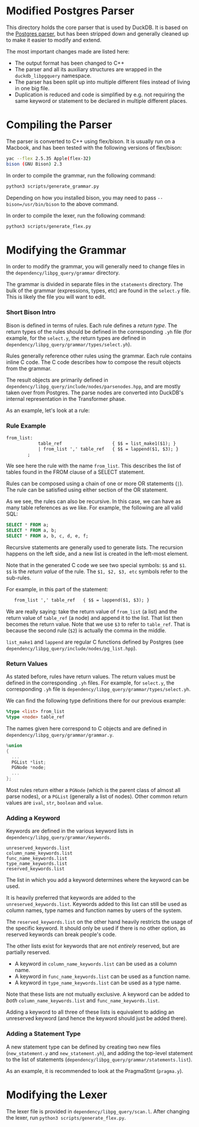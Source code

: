 # Modified Postgres Parser

This directory holds the core parser that is used by DuckDB. It is based on the [Postgres parser](https://github.com/pganalyze/libpg_query), but has been stripped down and generally cleaned up to make it easier to modify and extend.

The most important changes made are listed here:
* The output format has been changed to C++
* The parser and all its auxiliary structures are wrapped in the `duckdb_libpgquery` namespace.
* The parser has been split up into multiple different files instead of living in one big file.
* Duplication is reduced and code is simplified by e.g. not requiring the same keyword or statement to be declared in multiple different places. 

# Compiling the Parser
The parser is converted to C++ using flex/bison. It is usually run on a Macbook, and has been tested with the following versions of flex/bison:

```bash
yac --flex 2.5.35 Apple(flex-32)
bison (GNU Bison) 2.3
```

In order to compile the grammar, run the following command:

```bash
python3 scripts/generate_grammar.py
```
Depending on how you installed bison, you may need to pass `--bison=/usr/bin/bison` to the above command.

In order to compile the lexer, run the following command:

```bash
python3 scripts/generate_flex.py
```

# Modifying the Grammar
In order to modify the grammar, you will generally need to change files in the `dependency/libpg_query/grammar` directory.

The grammar is divided in separate files in the `statements` directory. The bulk of the grammar (expressions, types, etc) are found in the `select.y` file. This is likely the file you will want to edit.

### Short Bison Intro
Bison is defined in terms of rules. Each rule defines a *return type*. The return types of the rules should be defined in the corresponding `.yh` file (for example, for the `select.y`, the return types are defined in `dependency/libpg_query/grammar/types/select.yh`).

Rules generally reference other rules using the grammar. Each rule contains inline C code. The C code describes how to compose the result objects from the grammar.

The result objects are primarily defined in `dependency/libpg_query/include/nodes/parsenodes.hpp`, and are mostly taken over from Postgres. The parse nodes are converted into DuckDB's internal representation in the Transformer phase. 

As an example, let's look at a rule:

### Rule Example
```yacc
from_list:
            table_ref                   { $$ = list_make1($1); }
            | from_list ',' table_ref   { $$ = lappend($1, $3); }
        ;
```

We see here the rule with the name `from_list`. This describes the list of tables found in the FROM clause of a SELECT statement. 

Rules can be composed using a chain of one or more OR statements (`|`). The rule can be satisfied using either section of the OR statement.

As we see, the rules can also be recursive. In this case, we can have as many table references as we like. For example, the following are all valid SQL:

```sql
SELECT * FROM a;
SELECT * FROM a, b;
SELECT * FROM a, b, c, d, e, f;
```

Recursive statements are generally used to generate lists. The recursion happens on the left side, and a new list is created in the left-most element.

Note that in the generated C code we see two special symbols: `$$` and `$1`. `$$` is the *return value* of the rule. The `$1, $2, $3, etc` symbols refer to the sub-rules.

For example, in this part of the statement:
```yacc
   from_list ',' table_ref   { $$ = lappend($1, $3); }
```
We are really saying: take the return value of `from_list` (a list) and the return value of `table_ref` (a node) and append it to the list. That list then becomes the return value. Note that we use `$3` to refer to `table_ref`. That is because the second rule (`$2`)  is actually the comma in the middle.

`list_make1` and `lappend` are regular C functions defined by Postgres (see `dependency/libpg_query/include/nodes/pg_list.hpp`).

### Return Values
As stated before, rules have return values. The return values must be defined in the corresponding `.yh` files. For example, for `select.y`, the corresponding `.yh` file is `dependency/libpg_query/grammar/types/select.yh`. 

We can find the following type definitions there for our previous example:

```yacc
%type <list> from_list
%type <node> table_ref
```

The names given here correspond to C objects and are defined in `dependency/libpg_query/grammar/grammar.y`.
```c
%union
{
  ...
  PGList *list;
  PGNode *node;
  ...
};
```

Most rules return either a `PGNode` (which is the parent class of almost all parse nodes), or a `PGList` (generally a list of nodes). Other common return values are `ival`, `str`, `boolean` and `value`.

### Adding a Keyword
Keywords are defined in the various keyword lists in `dependency/libpg_query/grammar/keywords`.

```
unreserved_keywords.list
column_name_keywords.list
func_name_keywords.list
type_name_keywords.list
reserved_keywords.list
```

The list in which you add a keyword determines where the keyword can be used.

It is heavily preferred that keywords are added to the `unreserved_keywords.list`. Keywords added to this list can still be used as column names, type names and function names by users of the system.

The `reserved_keywords.list` on the other hand heavily restricts the usage of the specific keyword. It should only be used if there is no other option, as reserved keywords can break people's code.

The other lists exist for keywords that are not *entirely* reserved, but are partially reserved. 
* A keyword in `column_name_keywords.list` can be used as a column name.
* A keyword in `func_name_keywords.list` can be used as a function name.
* A keyword in `type_name_keywords.list` can be used as a type name.

Note that these lists are not mutually exclusive. A keyword can be added to *both* `column_name_keywords.list` and `func_name_keywords.list`.

Adding a keyword to all three of these lists is equivalent to adding an unreserved keyword (and hence the keyword should just be added there).

### Adding a Statement Type
A new statement type can be defined by creating two new files (`new_statement.y` and `new_statement.yh`), and adding the top-level statement to the list of statements (`dependency/libpg_query/grammar/statements.list`).

As an example, it is recommended to look at the PragmaStmt (`pragma.y`).

# Modifying the Lexer
The lexer file is provided in `dependency/libpg_query/scan.l`. After changing the lexer, run `python3 scripts/generate_flex.py`. 
